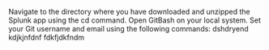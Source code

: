
Navigate to the directory where you have downloaded and unzipped the Splunk app using the cd command.
Open GitBash on your local system.
Set your Git username and email using the following commands:
dshdryend kdjkjnfdnf
fdkfjdkfndm
``` github 
